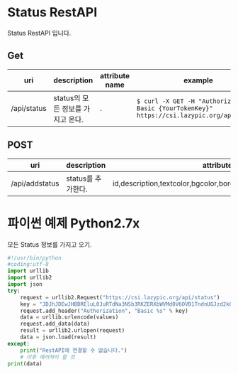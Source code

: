 # Status RestAPI
Status RestAPI 입니다.

## Get
| uri | description | attribute name | example |
| --- | --- | --- | --- |
| /api/status | status의 모든 정보를 가지고 온다. | . | `$ curl -X GET -H "Authorization: Basic {YourTokenKey}" https://csi.lazypic.org/api/status` |

## POST
| uri | description | attribute name | example |
| --- | --- | --- | --- |
| /api/addstatus | status를 추가한다. | id,description,textcolor,bgcolor,bordercolor,order,defaulton,initstatus |`$ curl -X POST -H "Authorization: Basic {YourTokenKey}" -d "id=ready&description=ready&textcolor=#000000&bgcolor=#BEEF37&bordercolor=#BEEF37&order=3&defaulton=true&initstatus=false" "https://csi.lazypic.org/api/addstatus"` |

# 파이썬 예제 Python2.7x
모든 Status 정보를 가지고 오기.

```python
#!/usr/bin/python
#coding:utf-8
import urllib
import urllib2
import json
try:
    request = urllib2.Request("https://csi.lazypic.org/api/status")
    key = "JDJhJDEwJHBBREluL0JuRTdNa3NSb3RKZERXbWVMd0V6OVB1TndnUGJzd2k0RlBZcmEzQTBSczkueHZH"
    request.add_header("Authorization", "Basic %s" % key)
    data = urllib.urlencode(values)
    request.add_data(data)
    result = urllib2.urlopen(request)
    data = json.load(result)
except:
    print("RestAPI에 연결할 수 없습니다.")
    # 이후 에러처리 할 것
print(data)
```
